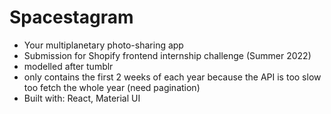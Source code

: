 # Spacestagram

- Your multiplanetary photo-sharing app
- Submission for Shopify frontend internship challenge (Summer 2022)
- modelled after tumblr
- only contains the first 2 weeks of each year because the API is too slow too fetch the whole year (need pagination)
- Built with: React, Material UI
